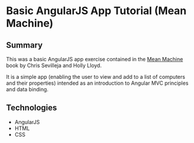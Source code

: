 # Basic AngularJS App Tutorial (Mean Machine)

## Summary

This was a basic AngularJS app exercise contained in the [Mean Machine](https://leanpub.com/mean-machine) book by Chris Sevilleja and Holly Lloyd.

It is a simple app (enabling the user to view and add to a list of computers and their properties) intended as an introduction to Angular MVC principles and data binding.

## Technologies

- AngularJS
- HTML
- CSS
